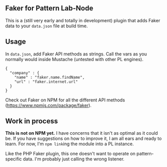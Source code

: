 ## Faker for Pattern Lab-Node

This is a (still very early and totally in development) plugin that adds Faker data to your `data.json` file at build time.

## Usage

In `data.json`, add Faker API methods as strings. Call the vars as you normally would inside Mustache (untested with other PL engines).

```
{
  "company" : {
    "name" : "faker.name.findName",
    "url" : "faker.internet.url"
  }
}
```

Check out Faker on NPM for all the different API methods (https://www.npmjs.com/package/faker).

## Work in process

**This is not on NPM yet.** I have concerns that it isn't as optimal as it could be. If you have suggestions on how to improve it, I am all ears and ready to learn. For now, I'm `npm link`ing the module into a PL instance.

Like the PHP Faker plugin, this one doesn't want to operate on pattern-specific data. I'm probably just calling the wrong listener.
